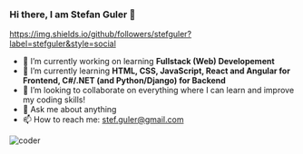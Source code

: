 ### Hi there, I am Stefan Guler :call_me_hand:
https://img.shields.io/github/followers/stefguler?label=stefguler&style=social

- 🔭 I’m currently working on learning **Fullstack (Web) Developement**
- 🌱 I’m currently learning **HTML, CSS, JavaScript, React and Angular for Frontend,  C#/.NET (and Python/Django) for Backend**
- 👯 I’m looking to collaborate on everything where I can learn and improve my coding skills!
- 💬 Ask me about anything
- 📫 How to reach me: stef.guler@gmail.com

![coder](https://media.tenor.com/GfSX-u7VGM4AAAAC/coding.gif)

